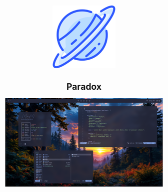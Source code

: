 <p align="center"><img src="./assets/readme/saturno.png" width="200px"></p>

<h1 align="center">Paradox</h1>

<img src="./assets/readme/Rice.png">
